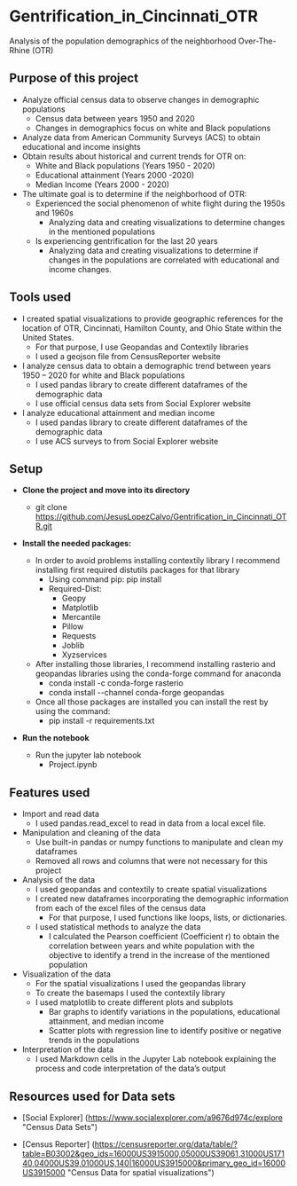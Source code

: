 # **Gentrification_in_Cincinnati_OTR**

Analysis of the population demographics of the neighborhood Over-The-Rhine (OTR)

## **Purpose of this project**

* Analyze official census data to observe changes in demographic populations
    * Census data between years 1950 and 2020
    * Changes in demographics focus on white and Black populations
* Analyze data from American Community Surveys (ACS) to obtain educational and income insights
* Obtain results about historical and current trends for OTR on:
    * White and Black populations (Years 1950 - 2020)
    * Educational attainment (Years 2000 -2020)
    * Median Income (Years 2000 - 2020)
* The ultimate goal is to determine if the neighborhood of OTR:
    * Experienced the social phenomenon of white flight during the 1950s and 1960s
        * Analyzing data and creating visualizations to determine changes in the mentioned populations
    * Is experiencing gentrification for the last 20 years
        * Analyzing data and creating visualizations to determine if changes in the populations are correlated with educational and income changes.

## **Tools used**
* I created spatial visualizations to provide geographic references for the location of OTR, Cincinnati, Hamilton County, and Ohio State within the United States.
    * For that purpose, I use Geopandas and Contextily libraries 
    * I used a geojson file from CensusReporter website
* I analyze census data to obtain a demographic trend between years 1950 – 2020 for white and Black populations
    * I used pandas library to create different dataframes of the demographic data
    * I use official census data sets from Social Explorer website 
* I analyze educational attainment and median income
    * I used pandas library to create different dataframes of the demographic data
    * I use ACS surveys to from Social Explorer website


## **Setup**

* **Clone the project and move into its directory**
    * git clone https://github.com/JesusLopezCalvo/Gentrification_in_Cincinnati_OTR.git

* **Install the needed packages:**
    * In order to avoid problems installing contextily library I recommend installing first required distutils packages for that library 
        * Using command pip:  pip install <name of the distutil>
        * Required-Dist:
            * Geopy
            * Matplotlib
            * Mercantile
            * Pillow
            * Requests
            * Joblib
            * Xyzservices
    * After installing those libraries, I recommend installing rasterio and geopandas libraries using the conda-forge command for anaconda 
        * conda install -c conda-forge rasterio
        * conda install --channel conda-forge geopandas
    * Once all those packages are installed you can install the rest by using the command:
        * pip install -r requirements.txt

* **Run the notebook**
    * Run the jupyter lab notebook 
        * Project.ipynb 


## **Features used**
* Import and read data
    * I used pandas.read_excel to read in data from a local excel file.
* Manipulation and cleaning of the data
    * Use built-in pandas or numpy functions to manipulate and clean my dataframes
    * Removed all rows and columns that were not necessary for this project
* Analysis of the data
    * I used geopandas and contextily to create spatial visualizations
    * I created new dataframes incorporating the demographic information from each of the excel files of the census data
        * For that purpose, I used functions like loops, lists, or dictionaries.
    * I used statistical methods to analyze the data
        * I calculated the Pearson coefficient (Coefficient r) to obtain the correlation between years and white population with the objective to identify a trend in the increase of the mentioned population
* Visualization of the data
    * For the spatial visualizations I used the geopandas library
    * To create the basemaps I used the contextily library
    * I used matplotlib to create different plots and subplots 
        * Bar graphs to identify variations in the populations, educational attainment, and median income
        * Scatter plots with regression line to identify positive or negative trends in the populations
* Interpretation of the data
    * I used Markdown cells in the Jupyter Lab notebook explaining the process and code interpretation of the data’s output

## **Resources used for Data sets**

* [Social Explorer] (https://www.socialexplorer.com/a9676d974c/explore "Census Data Sets")

* [Census Reporter] (https://censusreporter.org/data/table/?table=B03002&geo_ids=16000US3915000,05000US39061,31000US17140,04000US39,01000US,140|16000US3915000&primary_geo_id=16000US3915000 "Census Data for spatial visualizations")

